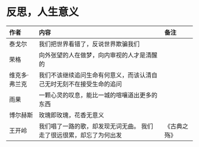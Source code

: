 # 反思，人生意义

| 作者 | 内容 | 备注 |
| :--- | :--- | :--- |
| 泰戈尔 | 我们把世界看错了，反说世界欺骗我们 |  |
| 荣格 | 向外张望的人在做梦，向内审视的人才是清醒的 |  |
| 维克多·弗兰克 | 我们不该继续追问生命有何意义，而该认清自己无时无刻不在接受生命的追问 |  |
| 雨果 | 一颗心灵的叹息，能比一城的喧嚷道出更多的东西 |  |
| 博尔赫斯 | 玫瑰即玫瑰，花香无意义 |  |
| 王开岭 | 我们唱了一路的歌，却发现无词无曲。 我们走了很远很累，却忘了为何出发 | 《古典之殇》 |



